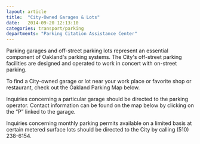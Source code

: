 ```yaml
---
layout: article
title:  "City-Owned Garages & Lots"
date:   2014-09-20 12:13:10
categories: transport/parking
departments: "Parking Citation Assistance Center"
---
```


Parking garages and off-street parking lots represent an essential component of Oakland's parking systems. The City's off-street parking facilities are designed and operated to work in concert with on-street parking.

To find a City-owned garage or lot near your work place or favorite shop or restaurant, check out the Oakland Parking Map below. 

Inquiries concerning a particular garage should be directed to the parking operator. Contact information can be found on the map below by clicking on the “P” linked to the garage.

Inquiries concerning monthly parking permits available on a limited basis at certain metered surface lots should be directed to the City by calling (510) 238-6154.  